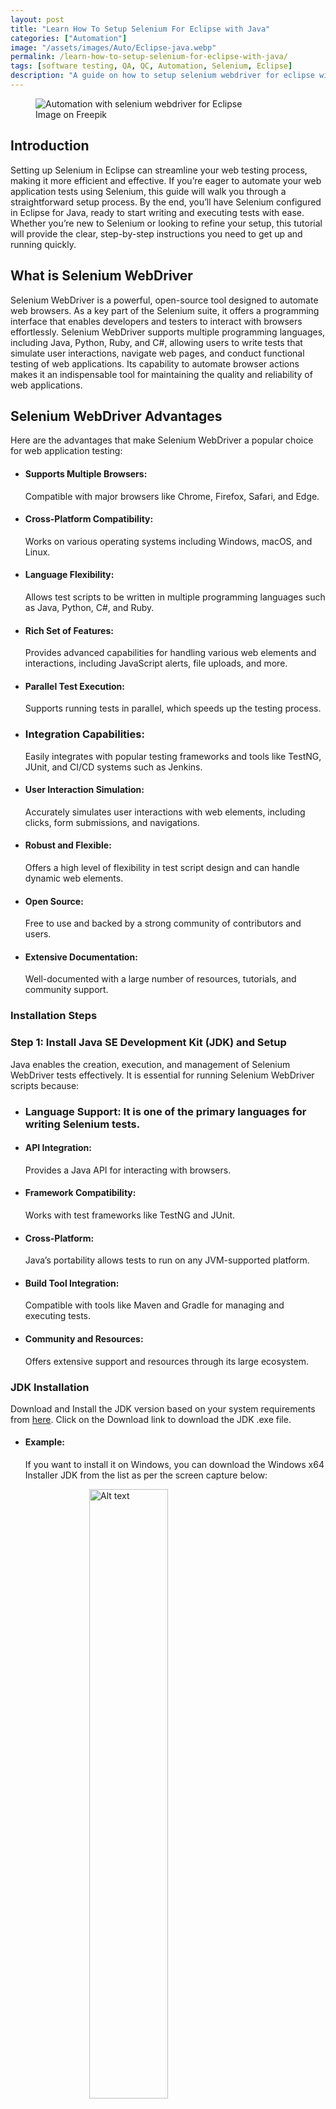 ```yaml
---
layout: post
title: "Learn How To Setup Selenium For Eclipse with Java"
categories: ["Automation"]
image: "/assets/images/Auto/Eclipse-java.webp"
permalink: /learn-how-to-setup-selenium-for-eclipse-with-java/
tags: [software testing, QA, QC, Automation, Selenium, Eclipse]
description: "A guide on how to setup selenium webdriver for eclipse with java to automation test cases to test software applications."
---
```


<figure>
  <img src="/assets/images/Auto/Eclipse-java.webp" alt="Automation with selenium webdriver for Eclipse" />
  <figcaption>Image on Freepik</figcaption>
</figure>


## Introduction

Setting up Selenium in Eclipse can streamline your web testing process, making it more efficient and effective. If you’re eager to automate your web application tests using Selenium, this guide will walk you through a straightforward setup process. By the end, you’ll have Selenium configured in Eclipse for Java, ready to start writing and executing tests with ease. Whether you’re new to
Selenium or looking to refine your setup, this tutorial will provide the clear, step-by-step instructions you need to get up and running quickly.

## What is Selenium WebDriver

Selenium WebDriver is a powerful, open-source tool designed to automate web browsers. As a key part of the Selenium suite, it offers a programming interface that enables developers and testers to interact with browsers effortlessly. Selenium WebDriver supports multiple programming languages, including Java, Python, Ruby, and C#, allowing users to write tests that simulate user interactions, navigate web pages, and conduct functional testing of web applications. Its capability to automate browser actions makes it an indispensable tool for maintaining the quality and reliability of web applications.

## Selenium WebDriver Advantages

Here are the advantages that make Selenium WebDriver a popular choice for web application testing:

- #### Supports Multiple Browsers:
  Compatible with major browsers like Chrome, Firefox, Safari, and Edge.
  
- #### Cross-Platform Compatibility: 
  Works on various operating systems including Windows, macOS, and Linux.

- #### Language Flexibility: 
  Allows test scripts to be written in multiple programming languages such as Java, Python, C#, and Ruby.

- #### Rich Set of Features: 
  Provides advanced capabilities for handling various web elements and interactions, including JavaScript alerts, file uploads, and more.

- #### Parallel Test Execution: 
  Supports running tests in parallel, which speeds up the testing process.

- ### Integration Capabilities: 
  Easily integrates with popular testing frameworks and tools like TestNG, JUnit, and CI/CD systems such as Jenkins.

- #### User Interaction Simulation: 
  Accurately simulates user interactions with web elements, including clicks, form submissions, and navigations.

- #### Robust and Flexible: 
  Offers a high level of flexibility in test script design and can handle dynamic web elements.

- #### Open Source: 
  Free to use and backed by a strong community of contributors and users.

- #### Extensive Documentation: 
  Well-documented with a large number of resources, tutorials, and community support.

### Installation Steps

### Step 1: Install Java SE Development Kit (JDK) and Setup 

Java enables the creation, execution, and management of Selenium WebDriver tests effectively. It is essential for running Selenium WebDriver scripts because:

- ### Language Support: It is one of the primary languages for writing Selenium tests.
  
- #### API Integration:
  Provides a Java API for interacting with browsers.
  
- #### Framework Compatibility:
  Works with test frameworks like TestNG and JUnit.
  
- #### Cross-Platform:
  Java’s portability allows tests to run on any JVM-supported platform.
  
- #### Build Tool Integration:
  Compatible with tools like Maven and Gradle for managing and executing tests.
  
- #### Community and Resources:
  Offers extensive support and resources through its large ecosystem.

### JDK Installation

Download and Install the JDK version based on your system requirements from [here](https://www.oracle.com/java/technologies/downloads/). Click on the Download link to download the JDK .exe file.

- #### Example:
  If you want to install it on Windows, you can download the Windows x64 Installer JDK from the list as per the screen capture below:

<img src="{{ site.baseurl }}/assets/images/Auto/eclipse/Eclipse1.webp" alt="Alt text" style="display:block; margin:auto; width:50%;" />

Once the download is complete, double click the installer file called <u><b>jdk-22_windows-x64_bin.exe</b></u> to begin the installation process. The following screen will be displayed.


<img src="{{ site.baseurl }}/assets/images/Auto/eclipse/Capture2.webp" alt="Alt text" style="display:block; margin:auto; width:50%;" />


Click on the <b>Next</b> button. This will display the following screen, where you will select the path to store the JDK files.


<img src="{{ site.baseurl }}/assets/images/Auto/eclipse/Capture3.webp" alt="Alt text" style="display:block; margin:auto; width:50%;" />


Select the default path indicated or click the <b>Change</b>… button to select your desired file path. Now select the <b>Next</b> button. The Progress screen will be displayed, as per the screen capture below.


<img src="{{ site.baseurl }}/assets/images/Auto/eclipse/Capture4.webp" alt="Alt text" style="display:block; margin:auto; width:50%;" />


After the component registration has been updated, the following screen will be displayed, indicating that the Java SE Development Kit has been successfully Installed.

<img src="{{ site.baseurl }}/assets/images/Auto/eclipse/Capture5.webp" alt="Alt text" style="display:block; margin:auto; width:50%;" />

Click the <b>Close</b> button.

Now that the JDK installation is complete, verify the installation by opening a command prompt and typing <b>java -version</b> at the prompt, as shown in the screen capture below.

You will know that the JDK installation was successful if the current version of the JDK you are installing (in my case version 22.0.1) is displayed, as per the screen capture below.

<img src="{{ site.baseurl }}/assets/images/Auto/eclipse/Capture6.webp" alt="Alt text" style="display:block; margin:auto; width:50%;" />

#### Note: 
This JDK version comes bundled with Java Runtime Environment (JRE), so you don’t have to download and install the JRE separately.

## Set Up the Environmental Variables for JDK in Microsoft Windows

After installing the JDK, you must set environment variables to ensure the Selenium scripts can locate your Java libraries.

Set the <b>JAVA_HOME</b> and <b>PATH</b> environment variables in Microsoft Windows:

Type <b>Control Panel</b> in the Windows search box, then select the Control Panel icon. See the screen capture below.

<img src="{{ site.baseurl }}/assets/images/Auto/eclipse/Capture7.webp" alt="Alt text" style="display:block; margin:auto; width:50%;" />

Select <b>System and Security</b> from the Control Panel items list

<img src="{{ site.baseurl }}/assets/images/Auto/eclipse/Capture8.webp" alt="Alt text" style="display:block; margin:auto; width:50%;" />

Select <b>System</b> on the <b>System and Security</b> window, below.

<img src="{{ site.baseurl }}/assets/images/Auto/eclipse/Capture9.webp" alt="Alt text" style="display:block; margin:auto; width:50%;" />

Select <b>Advanced System Settings</b> on the <b>Settings</b> window, below.

<img src="{{ site.baseurl }}/assets/images/Auto/eclipse/Capture10.webp" alt="Alt text" style="display:block; margin:auto; width:50%;" />

On the <b>System Properties</b> window, select the <b>Environment Variables</b> button

<img src="{{ site.baseurl }}/assets/images/Auto/eclipse/Capture11.webp" alt="Alt text" style="display:block; margin:auto; width:50%;" />

On the <b>Environment</b> Variables window, add the <b>JAVA_HOME</b> environment variable as follows (see screen capture below):

1. Click <b>New</b> in the <b>System Variables</b> section.
2. Enter <b>JAVA_HOME</b> in the <b>Variable name</b> field.
3. In the <b>Variable value</b> field, enter the location where the JDK software is installed (for example, <b>C:\Program Files\Java\<jdk_version></b>). If the <b>JAVA_HOME</b> variable already exists, click <b>Edit</b> and replace the old variable value with <b>C:\Program Files\Java\<jdk_version</b>>).
4. Click the <b>OK</b> button.

<img src="{{ site.baseurl }}/assets/images/Auto/eclipse/Capture12.webp" alt="Alt text" style="display:block; margin:auto; width:50%;" />


Create or update the <b>PATH</b> environment variable to include the location of the Java executable files:

1. In the System Variables section, select the PATH variable, and click Edit if the PATH variable exists or click New if the PATH variable does not exist. It would be rare for the PATH not to already exist.
2. In the Variable value field, insert %JAVA_HOME%\bin. If there are existing directories, add %JAVA_HOME%\bin at the end of all the existing directories. Do not delete any existing entries; otherwise, some existing applications may no longer run.
3. Click <b>OK</b>.

<img src="{{ site.baseurl }}/assets/images/Auto/eclipse/Capture13.webp" alt="Alt text" style="display:block; margin:auto; width:50%;" />


The JAVA_HOME system variable should look like this:


<img src="{{ site.baseurl }}/assets/images/Auto/eclipse/Capture14.webp" alt="Alt text" style="display:block; margin:auto; width:50%;" />


Click on the PATH variable under the System variables section in the Edit Environment variables window. You should see %JAVA_HOME%\bin on the Edit environment variable window, as per the screen capture below.


<img src="{{ site.baseurl }}/assets/images/Auto/eclipse/Capture15.webp" alt="Alt text" style="display:block; margin:auto; width:50%;" />


Exit the Control Panel.

### Step 2: Install Eclipse IDE
Download the latest version of Eclipse IDE for Java Developers here. Be sure to choose correctly between Windows 32 Bit and 64 Bit versions for your machine.

<img src="{{ site.baseurl }}/assets/images/Auto/eclipse/Capture16.webp" alt="Alt text" style="display:block; margin:auto; width:50%;" />

Install Eclipse IDE

The .exe file, named eclipse-inst-jre-win64.exe, will be downloaded.

<img src="{{ site.baseurl }}/assets/images/Auto/eclipse/Capture17.webp" alt="Alt text" style="display:block; margin:auto; width:50%;" />

Double-click on the eclipse-inst-jre-win64.exe file to install Eclipse. A new window will open. Select Eclipse IDE for Java Developers.

<img src="{{ site.baseurl }}/assets/images/Auto/eclipse/Capture18.webp" alt="Alt text" style="display:block; margin:auto; width:50%;" />

Another window will open, per the screen capture below. Click the INSTALL button.

<img src="{{ site.baseurl }}/assets/images/Auto/eclipse/Capture19.webp" alt="Alt text" style="display:block; margin:auto; width:50%;" />

After the installation is completed, click Launch on the window that appears. This will start the Eclipse IDE.

<img src="{{ site.baseurl }}/assets/images/Auto/eclipse/Capture20.webp" alt="Alt text" style="display:block; margin:auto; width:50%;" />

The Select a directory as workspace window will open. Keep the default location and select Launch.

<img src="{{ site.baseurl }}/assets/images/Auto/eclipse/Capture21.webp" alt="Alt text" style="display:block; margin:auto; width:50%;" />

The Welcome to the Eclipse IDE for Java Developers window will open.

<img src="{{ site.baseurl }}/assets/images/Auto/eclipse/Capture22.webp" alt="Alt text" style="display:block; margin:auto; width:50%;" />

Now, close the Welcome to the Eclipse IDE for Java Developers. You must install Selenium and configure Eclipse for Java projects before you can create your first Selenium Java project in Eclipse.

### Step 3: Install Selenium WebDriver

To install Selenium WebDriver for Java on your system, download the latest version of the Selenium WebDriver for Java zip file from [here](https://www.selenium.dev/downloads/).

<img src="{{ site.baseurl }}/assets/images/Auto/eclipse/Capture23.webp" alt="Alt text" style="display:block; margin:auto; width:50%;" />

Extract the ZIP file to the desired folder on the c: drive. The contents should look like the screen capture below:

<img src="{{ site.baseurl }}/assets/images/Auto/eclipse/Capture24.webp" alt="Alt text" style="display:block; margin:auto; width:50%;" />

To prevent a slf4j error, download and add the following 2 jar files to your selenium-java-<java version> folder that you just downloaded and extracted to the C: drive.

Download slf4j-simple/2.0.7 at the following [link](https://repo1.maven.org/maven2/org/slf4j/slf4j-simple/2.0.7/).

Download logback-classic-1.2.9.jar at the following [link](https://git.zabbix.com/projects/ZBX/repos/zabbix/browse/src/zabbix_java/lib/logback-classic-1.2.9.jar?at=6.0.5rc1).

### Step 4: Install ChromeDriver

ChromeDriver is essential for executing Selenium test scripts, as it enables automation of the Chrome browser. It allows your tests to simulate user interactions with the browser, such as clicking buttons, filling out forms, and navigating between pages, just as a real user would.

To automate tests with Selenium on Chrome, you need to set up ChromeDriver. Here’s how you can get started:

- **Install Chrome:** Ensure that Chromium or Google Chrome is installed in a recognized location on your system.

<img src="{{ site.baseurl }}/assets/images/Auto/eclipse/Capture25.webp" alt="Alt text" style="display:block; margin:auto; width:50%;" />

- **Download ChromeDriver:** Download the ChromeDriver binary that corresponds to your operating system and matches the version of Google Chrome you have installed. You can find the appropriate version under the downloads section on the ChromeDriver site.

<img src="{{ site.baseurl }}/assets/images/Auto/eclipse/Capture26.webp" alt="Alt text" style="display:block; margin:auto; width:50%;" />

### Configure the PATH Environment Variable:

- **Add to PATH:** Include the full path to the ChromeDriver executable in the system environment variable PATH to make it accessible.

<img src="{{ site.baseurl }}/assets/images/Auto/eclipse/Capture27.webp" alt="Alt text" style="display:block; margin:auto; width:50%;" />

- **Java Configuration:** For Java projects, specify the path to ChromeDriver using the **webdriver.chrome.driver** system property in your Selenium script. Here’s an example:

<img src="{{ site.baseurl }}/assets/images/Auto/eclipse/Capture28.webp" alt="Alt text" style="display:block; margin:auto; width:50%;" />

By following these steps, you can ensure that your Selenium tests are properly set up to run with ChromeDriver, allowing for effective web automation and testing.

Below are the links to the more popular Selenium-supported browsers that will have their own drivers available.

- **Chrome**:	https://chromedriver.chromium.org/downloads
- **Edge**:	https://developer.microsoft.com/en-us/microsoft-edge/tools/webdriver/
- **Firefox**:	https://github.com/mozilla/geckodriver/releases
- **Safari**:	https://webkit.org/blog/6900/webdriver-support-in-safari-10/

### Step 5: Configure Eclipse with Selenium WebDriver for a Java Project

#### Create a New Eclipse Java Project, Package, and Class

Launch the eclipse.exe file inside the Eclipse folder located on C:\eclipse\eclipse.exe.

If asked to select a workspace, keep the default workspace location and select OK.

<img src="{{ site.baseurl }}/assets/images/Auto/eclipse/Capture29.webp" alt="Alt text" style="display:block; margin:auto; width:50%;" />

Launch Eclipse, then select File -> New -> Java Project.

<img src="{{ site.baseurl }}/assets/images/Auto/eclipse/Capture30.webp" alt="Alt text" style="display:block; margin:auto; width:50%;" />

The following new pop-up window will open. Enter the Project name (Example: ProjectLogin). Keep the default values for all other fields and click the Finish button.

<img src="{{ site.baseurl }}/assets/images/Auto/eclipse/Capture31.webp" alt="Alt text" style="display:block; margin:auto; width:50%;" />

Add a new Package to your project:

Right-click on your newly created project name (Example: ProjectLogin) and select New > Package

<img src="{{ site.baseurl }}/assets/images/Auto/eclipse/Capture32.webp" alt="Alt text" style="display:block; margin:auto; width:50%;" />

A new window called Java Package will appear.

- Enter the name of your package in the Name field (Example: PackageLogin)
- Click on the Finish button

<img src="{{ site.baseurl }}/assets/images/Auto/eclipse/Capture33.webp" alt="Alt text" style="display:block; margin:auto; width:50%;" />

Create a new Java class under PackageLogin.

- Right click on PackageLogin
- Then select New > Class

<img src="{{ site.baseurl }}/assets/images/Auto/eclipse/Capture34.webp" alt="Alt text" style="display:block; margin:auto; width:50%;" />

A new window will open called Java Class

- Enter the name of your class in the Name field (Example: ClassLogin)
- Click the Finish button

<img src="{{ site.baseurl }}/assets/images/Auto/eclipse/Capture35.webp" alt="Alt text" style="display:block; margin:auto; width:50%;" />

The Eclipse Package Explorer will now look like this:

<img src="{{ site.baseurl }}/assets/images/Auto/eclipse/Capture36.webp" alt="Alt text" style="display:block; margin:auto; width:50%;" />

Now, delete the module-info.java file and any other file under the srs node that may have been created at the time of creating your Java project. These files can cause an error when importing certain selenium modules.

Your Eclipse Package Explorer should now look like this:

<img src="{{ site.baseurl }}/assets/images/Auto/eclipse/Capture37.webp" alt="Alt text" style="display:block; margin:auto; width:50%;" />

### Configure Selenium WebDriver Libraries

Right-click on your newly created project (Example: ProjectLogin) and select Properties.

<img src="{{ site.baseurl }}/assets/images/Auto/eclipse/Capture38.webp" alt="Alt text" style="display:block; margin:auto; width:50%;" />

On the project Properties window, perform the following actions:

- click on Java Build Path, then,
- click on the Libraries tab,
- and click on Classpath,
- and click on Add External JARs…

<img src="{{ site.baseurl }}/assets/images/Auto/eclipse/Capture39.webp" alt="Alt text" style="display:block; margin:auto; width:50%;" />

When you click on Add External JARs.., the Jar Selection window will appear. Now perform the following:

- Browse to select your selenium-java-<version> folder under the c: drive.
- Select all of the jar files in the selenium-java-<version> folder, including the logback-classic-1.2.9.jar and the slf4j-simple/2.0.7.jar files that you added in Step 3.
- Click the Open button

<img src="{{ site.baseurl }}/assets/images/Auto/eclipse/Capture40.webp" alt="Alt text" style="display:block; margin:auto; width:50%;" />

On the Java Build Path window, click the Apply and Close button.

<img src="{{ site.baseurl }}/assets/images/Auto/eclipse/Capture41.webp" alt="Alt text" style="display:block; margin:auto; width:50%;" />

The Referenced Libraries folder should appear under your Project in the Package Explorer:

<img src="{{ site.baseurl }}/assets/images/Auto/eclipse/Capture42.webp" alt="Alt text" style="display:block; margin:auto; width:50%;" />

Verify that Selenium Webdriver is configured correctly.
Click on your Project (Example: ProjectLogin)->Reference Libraries. All of the jar files from your selenium-java-<version> folder under the c: drive should appear in the Referenced Libraries folder.

<img src="{{ site.baseurl }}/assets/images/Auto/eclipse/Capture43.webp" alt="Alt text" style="display:block; margin:auto; width:50%;" />

Congratulations! You’ve successfully installed and configured Selenium WebDriver and Eclipse for your first Java project.

[Here](https://www.selenium.dev/documentation/webdriver/getting_started/first_script/) is a link to the Selenium website where you can find instructions on how to write your first Selenium script in Java.

## Conclusion
In conclusion, setting up Selenium for Eclipse with Java is a straightforward process that opens the door to powerful web automation and testing capabilities. By following the steps outlined in this guide, you can seamlessly integrate Selenium WebDriver with your Eclipse IDE, enabling you to write and execute automated test scripts with ease. As you become familiar with the setup process and begin creating your first test cases, you’ll quickly appreciate the efficiency and reliability Selenium brings to web testing.

With this solid foundation, you are well-equipped to explore more advanced features and techniques, driving your testing efforts towards more robust and reliable software applications.




